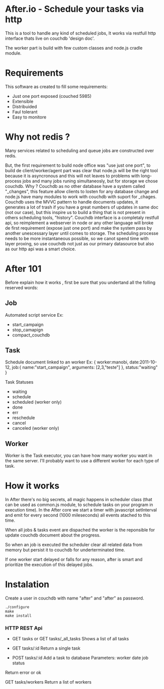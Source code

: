 # After.io - Schedule your tasks via http
This is a tool to handle any kind of scheduled jobs, It works via restfull http interface thats live on couchdb 'design doc'.

The worker part is build with few custom classes and node.js cradle module.

# Requirements
This software as created to fill some requirements:
* Just one port exposed (couched 5985)
* Extensible
* Distribuided
* Faul tolerant
* Easy to monitore

# Why not redis ?
Many services related to scheduling and queue jobs are constructed over redis.

But, the first requirement to build node office was "use just one port", to build de client/worker/agent part was clear that node.js will be the right tool because it is asyncronous and this will not leaves to problems with long-process jobs and many jobs runing simultaneosly, but for storage we chose couchdb.
Why ?  Couchdb as no other database have a system called "_changes", this feature allow clients to losten for any database change and node.js have many modules to work with couchdb with suport for _chages.
Couchdb uses the MVVC pattern to handle documents updates, it generates a lot of trash if you have a great numbers of updates in same doc (not our case), but this inspire us to build a thing that is not present in others scheduling tools, "history".
Couchdb interface is a completaly restfull api, so reimplement a webserver in node or any other language will broke de first requirement (expose just one port) and make the system pass by another unescessary layer until comes to storage.
The scheduling processe needs to be more instantaneous possible, so we canot spend time with layer proxing, so use couchdb not just as our primary datasource but also as our http api was a smart choice.

# After 101
Before explain how it works , first be sure that you undertand all the folling reserved words:

## Job
Automated script service
Ex: 
* start_campaign 
* stop_camapign
* compact_couchdb

## Task
Schedule document linked to an worker
Ex:
{
	worker:manobi,
   date:2011-10-12,
   job:{
		name:"start_campaign",
		arguments: [2,3,"teste"]
	},
 	status:"waiting"
}

Task Statuses
* waiting
* schedule
* scheduled (worker only)
* done
* err
* reschedule
* cancel
* canceled (worker only)

## Worker
Worker is the Task executor, you can have how many worker you want in the same server. I'll probably want to use a different worker for each type of task.


# How it works
In After there's no big secrets, all magic happens in scheduler class (that can be used as common.js module, to schedule tasks on your program in execution time). In the After core we start a timer with javascript setInterval and emit for every second (1000 mileseconds) all events atached to this time.

When all jobs & tasks event are dispached the worker is the reponsible for update couchdb document about the progress.

So when an job is executed the scheduler clear all related data from memory but persist it to couchdb for underterminated time.

If one worker start delayed or falls for any reason, after is smart and prioritize the execution of this delayed jobs.

# Instalation

Create a user in couchdb with name "after" and "after" as password.

```
./configure
make
make install
```


### HTTP REST Api

* GET tasks or GET tasks/_all_tasks
Shows a list of all tasks

* GET tasks/:id
Return a single task

* POST tasks/:id
Add a task to database
Parameters:
worker
date
job
status

Return error or ok

GET tasks/workers
Return a list of workers

